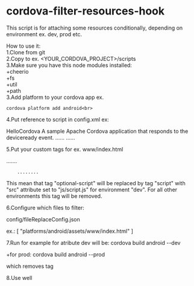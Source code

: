 # cordova-filter-resources-hook
This script is for attaching some resources conditionally, depending on environment ex. dev, prod etc. 


How to use it:<br>
1.Clone from git<br>
2.Copy to ex. <YOUR_CORDOVA_PROJECT>/scripts<br>
3.Make sure you have this node modules installed:<br>
+cheerio<br>
+fs<br>
+util<br>
+path<br>
3.Add platform to your cordova app ex.<br>

    cordova platform add android<br>

4.Put reference to script in config.xml ex:<br>

<?xml version='1.0' encoding='utf-8'?>
<widget id="io.cordova.hellocordova" version="0.0.1" xmlns="http://www.w3.org/ns/widgets" xmlns:cdv="http://cordova.apache.org/ns/1.0">
    <name>HelloCordova</name>
    <description>
        A sample Apache Cordova application that responds to the deviceready event.
    </description>
    ......
    <hook type="after_build" src="scripts/filterResource.js" />
    ......
</widget>

5.Put your custom tags for ex. www/index.html

<html>
        .......
        <optional-script script-src="c"  env="dev"></optional-script>
        
        ........
</html>

This mean that tag "optional-script" will be replaced by tag "script" with "src" attribute set to "js/script.js" for environment "dev". For all other environments this tag will be removed.

6.Configure which files to filter:

config/fileReplaceConfig.json

 ex.:
 [
   "platforms/android/assets/www/index.html"
 ]

7.Run for example for atribute dev will be:
cordova build android --dev

+for prod:
cordova build android --prod

which removes tag

8.Use well




